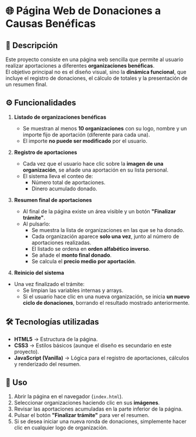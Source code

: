 # 🌐 Página Web de Donaciones a Causas Benéficas

## 📖 Descripción
Este proyecto consiste en una página web sencilla que permite al usuario realizar aportaciones a diferentes **organizaciones benéficas**.  
El objetivo principal no es el diseño visual, sino la **dinámica funcional**, que incluye el registro de donaciones, el cálculo de totales y la presentación de un resumen final.

## ⚙️ Funcionalidades
1. **Listado de organizaciones benéficas**  
   - Se muestran al menos **10 organizaciones** con su logo, nombre y un importe fijo de aportación (diferente para cada una).  
   - El importe **no puede ser modificado** por el usuario.  

2. **Registro de aportaciones**  
   - Cada vez que el usuario hace clic sobre la **imagen de una organización**, se añade una aportación en su lista personal.  
   - El sistema lleva el conteo de:
     - Número total de aportaciones.
     - Dinero acumulado donado.

3. **Resumen final de aportaciones**  
   - Al final de la página existe un área visible y un botón **"Finalizar trámite"**.  
   - Al pulsarlo:
     - Se muestra la lista de organizaciones en las que se ha donado.  
     - Cada organización aparece **solo una vez**, junto al número de aportaciones realizadas.  
     - El listado se ordena en **orden alfabético inverso**.  
     - Se añade el **monto final donado**.  
     - Se calcula el **precio medio por aportación**.  

   
4. **Reinicio del sistema**  
- Una vez finalizado el trámite:
  - Se limpian las variables internas y arrays.  
  - Si el usuario hace clic en una nueva organización, se inicia **un nuevo ciclo de donaciones**, borrando el resultado mostrado anteriormente.

## 🛠️ Tecnologías utilizadas
- **HTML5** → Estructura de la página.  
- **CSS3** → Estilos básicos (aunque el diseño es secundario en este proyecto).  
- **JavaScript (Vanilla)** → Lógica para el registro de aportaciones, cálculos y renderizado del resumen.  

## 🚀 Uso
1. Abrir la página en el navegador (`index.html`).  
2. Seleccionar organizaciones haciendo clic en sus **imágenes**.  
3. Revisar las aportaciones acumuladas en la parte inferior de la página.  
4. Pulsar el botón **"Finalizar trámite"** para ver el resumen.  
5. Si se desea iniciar una nueva ronda de donaciones, simplemente hacer clic en cualquier logo de organización.  




